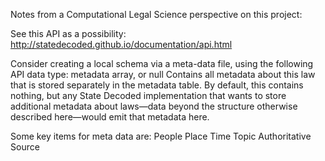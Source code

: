 Notes from a Computational Legal Science perspective on this project:

See this API as a possibility: http://statedecoded.github.io/documentation/api.html

Consider creating a local schema via a meta-data file, using the following API data type:
metadata	array, or null	Contains all metadata about this law that is stored separately in the metadata table.	By default, this contains nothing, but any State Decoded implementation that wants to store additional metadata about laws—data beyond the structure otherwise described here—would emit that metadata here.

Some key items for meta data are:
People
Place
Time
Topic
Authoritative Source
